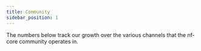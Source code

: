 ```yaml
---
title: Community
sidebar_position: 1
---
```


The numbers below track our growth over the various channels that the nf-core community operates in.
